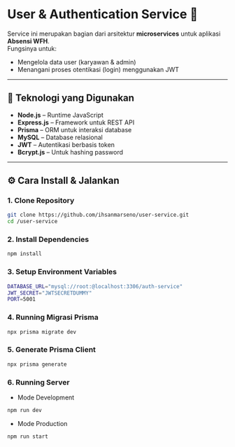 # User & Authentication Service 🔑

Service ini merupakan bagian dari arsitektur **microservices** untuk aplikasi **Absensi WFH**.  
Fungsinya untuk:

- Mengelola data user (karyawan & admin)
- Menangani proses otentikasi (login) menggunakan JWT

---

## 🚀 Teknologi yang Digunakan

- **Node.js** – Runtime JavaScript
- **Express.js** – Framework untuk REST API
- **Prisma** – ORM untuk interaksi database
- **MySQL** – Database relasional
- **JWT** – Autentikasi berbasis token
- **Bcrypt.js** – Untuk hashing password

---

## ⚙️ Cara Install & Jalankan

### 1. Clone Repository

```bash
git clone https://github.com/ihsanmarseno/user-service.git
cd /user-service
```

### 2. Install Dependencies

```bash
npm install
```

### 3. Setup Environment Variables

```bash
DATABASE_URL="mysql://root:@localhost:3306/auth-service"
JWT_SECRET="JWTSECRETDUMMY"
PORT=5001
```

### 4. Running Migrasi Prisma

```bash
npx prisma migrate dev
```

### 5. Generate Prisma Client

```bash
npx prisma generate
```

### 6. Running Server

- Mode Development

```bash
npm run dev
```
- Mode Production

```bash
npm run start
```
